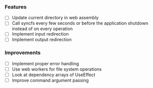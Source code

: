 ### Features

- [ ] Update current directory in web assembly
- [ ] Call syncfs every few seconds or before the application shutdown instead of on every operation
- [ ] Implement input redirection
- [ ] Implement output redirection

### Improvements

- [ ] Implement proper error handling
- [ ] Use web workers for file system operations
- [ ] Look at dependency arrays of UseEffect
- [ ] Improve command argument passing